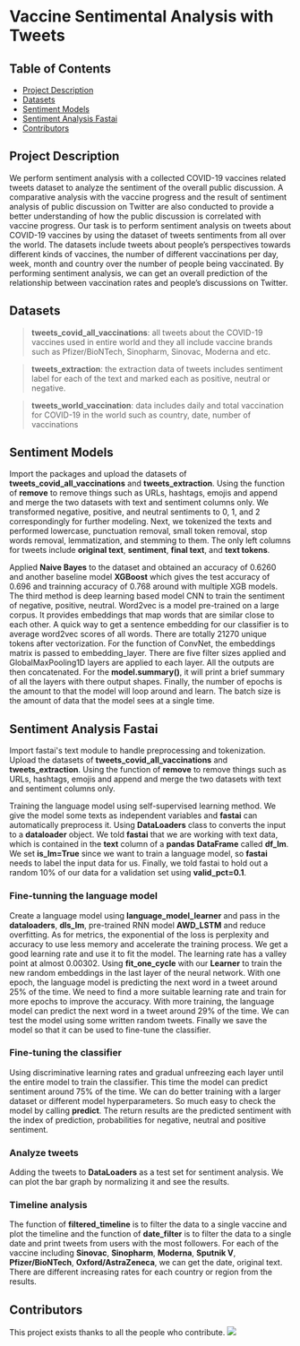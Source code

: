 # Vaccine Sentimental Analysis with Tweets

## Table of Contents

- [Project Description](#project-description)
- [Datasets](#datasets)
- [Sentiment Models](#sentiment-models)
- [Sentiment Analysis Fastai](#sentiment-analysis-fastai)
- [Contributors](#contributors)
## Project Description 

We perform sentiment analysis with a collected COVID-19 vaccines related tweets dataset to analyze the sentiment of the overall public discussion. A comparative analysis with the vaccine progress and the result of sentiment analysis of public discussion on Twitter are also conducted to provide a better understanding of how the public discussion is correlated with vaccine progress. Our task is to perform sentiment analysis on tweets about COVID-19 vaccines by using the dataset of tweets sentiments from all over the world. The datasets include tweets about people’s perspectives towards different kinds of vaccines, the number of different vaccinations per day, week, month and country over the number of people being vaccinated. By performing sentiment analysis, we can get an overall prediction of the relationship between vaccination rates and people’s discussions on Twitter.

## Datasets

> **tweets_covid_all_vaccinations**: all tweets about the COVID-19 vaccines used in entire world and they all include vaccine brands such as Pfizer/BioNTech, Sinopharm, Sinovac, Moderna and etc.

> **tweets_extraction**: the extraction data of tweets includes sentiment label for each of the text and marked each as positive, neutral or negative.

> **tweets_world_vaccination**: data includes daily and total vaccination for COVID-19 in the world such as country, date, number of vaccinations

## Sentiment Models

Import the packages and upload the datasets of **tweets_covid_all_vaccinations** and **tweets_extraction**. Using the function of **remove** to remove things such as URLs, hashtags, emojis and append and merge the two datasets with text and sentiment columns only. We transformed negative, positive, and neutral sentiments to 0, 1, and 2 correspondingly for further modeling. Next, we tokenized the texts and performed lowercase, punctuation removal, small token removal, stop words removal, lemmatization, and stemming to them. The only left columns for tweets include **original text**, **sentiment**, **final text**, and **text tokens**. 

Applied **Naive Bayes** to the dataset and obtained an accuracy of 0.6260 and another baseline model **XGBoost** which gives the test accuracy of 0.696 and trainning accuracy of 0.768 around with multiple XGB models. The third method is deep learning based model CNN to train the sentiment of negative, positive, neutral. Word2vec is a model pre-trained on a large corpus. It provides embeddings that map words that are similar close to each other. A quick way to get a sentence embedding for our classifier is to average word2vec scores of all words. There are totally 21270 unique tokens after vectorization. For the function of ConvNet, the embeddings matrix is passed to embedding_layer. There are five filter sizes applied and GlobalMaxPooling1D layers are applied to each layer. All the outputs are then concatenated. For the **model.summary()**, it will print a brief summary of all the layers with there output shapes. Finally, the number of epochs is the amount to that the model will loop around and learn. The batch size is the amount of data that the model sees at a single time.

## Sentiment Analysis Fastai

Import fastai's text module to handle preprocessing and tokenization. Upload the datasets of **tweets_covid_all_vaccinations** and **tweets_extraction**. Using the function of **remove** to remove things such as URLs, hashtags, emojis and append and merge the two datasets with text and sentiment columns only.

Training the language model using self-supervised learning method. We give the model some texts as independent variables and **fastai** can automatically preprocess it. Using **DataLoaders** class to converts the input to a **dataloader** object. We told **fastai** that we are working with text data, which is contained in the **text** column of a **pandas** **DataFrame** called **df_lm**. We set **is_lm=True** since we want to train a language model, so **fastai** needs to label the input data for us. Finally, we told fastai to hold out a random 10% of our data for a validation set using **valid_pct=0.1**.

### Fine-tunning the language model

Create a language model using **language_model_learner** and pass in the **dataloaders**, **dls_lm**, pre-trained RNN model **AWD_LSTM** and reduce overfitting. As for metrics, the exponential of the loss is perplexity and accuracy to use less memory and accelerate the training process. We get a good learning rate and use it to fit the model. The learning rate has a valley point at almost 0.00302. Using **fit_one_cycle** with our **Learner** to train the new random embeddings in the last layer of the neural network. With one epoch, the language model is predicting the next word in a tweet around 25% of the time. We need to find a more suitable learning rate and train for more epochs to improve the accuracy. With more training, the language model can predict the next word in a tweet around 29% of the time. We can test the model using some written random tweets. Finally we save the model so that it can be used to fine-tune the classifier.

### Fine-tuning the classifier

Using discriminative learning rates and gradual unfreezing each layer until the entire model to train the classifier. This time the model can predict sentiment around 75% of the time. We can do better training with a larger dataset or different model hyperparameters. So much easy to check the model by calling **predict**. The return results are the predicted sentiment with the index of prediction, probabilities for negative, neutral and positive sentiment. 

### Analyze tweets

Adding the tweets to **DataLoaders** as a test set for sentiment analysis. We can plot the bar graph by normalizing it and see the results. 

### Timeline analysis

The function of **filtered_timeline** is to filter the data to a single vaccine and plot the timeline and the function of **date_filter** is to filter the data to a single date and print tweets from users with the most followers. For each of the vaccine including **Sinovac**, **Sinopharm**, **Moderna**, **Sputnik V**, **Pfizer/BioNTech**, **Oxford/AstraZeneca**, we can get the date, original text. There are different increasing rates for each country or region from the results. 


## Contributors

This project exists thanks to all the people who contribute. 
<a href = "https://github.com/MadaoIsMyBrother/sentiment-analysis/graphs/contributors">
  <img src = "https://contrib.rocks/image?repo = MadaoIsMyBrother/sentiment-analysis"/>
</a>